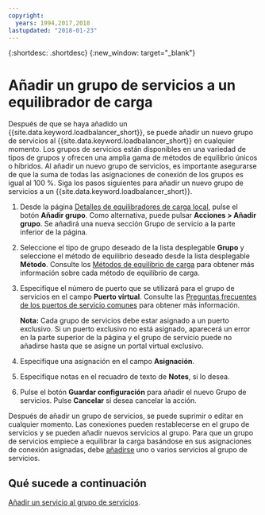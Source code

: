 ```yaml
---
copyright:
  years: 1994,2017,2018
lastupdated: "2018-01-23"
---
```


{:shortdesc: .shortdesc}
{:new_window: target="_blank"}

# Añadir un grupo de servicios a un equilibrador de carga

Después de que se haya añadido un {{site.data.keyword.loadbalancer_short}}, se puede añadir un nuevo grupo de servicios al {{site.data.keyword.loadbalancer_short}} en cualquier momento. Los grupos de servicios están disponibles en una variedad de tipos de grupos y ofrecen una amplia gama de métodos de equilibrio únicos o híbridos. Al añadir un nuevo grupo de servicios, es importante asegurarse de que la suma de todas las asignaciones de conexión de los grupos es igual al 100 %. Siga los pasos siguientes para añadir un nuevo grupo de servicios a un {{site.data.keyword.loadbalancer_short}}.

1. Desde la página [Detalles de equilibradores de carga local](view-all-load-balancers.html), pulse el botón **Añadir grupo**. Como alternativa, puede pulsar **Acciones > Añadir grupo**. Se añadirá una nueva sección Grupo de servicio a la parte inferior de la página.
2. Seleccione el tipo de grupo deseado de la lista desplegable **Grupo** y seleccione el método de equilibrio deseado desde la lista desplegable **Método**. Consulte los [Métodos de equilibrio de carga](load_balancing_methods.html) para obtener más información sobre cada método de equilibrio de carga.
3. Especifique el número de puerto que se utilizará para el grupo de servicios en el campo **Puerto virtual**. Consulte las [Preguntas frecuentes de los puertos de servicio comunes](load-balancing-faqs-2.html#what-services-can-be-load-balanced-) para obtener más información. 

	**Nota:** Cada grupo de servicios debe estar asignado a un puerto exclusivo. Si un puerto exclusivo no está asignado, aparecerá un error en la parte superior de la página y el grupo de servicio puede no añadirse hasta que se asigne un portal virtual exclusivo.
4. Especifique una asignación en el campo **Asignación**.
5. Especifique notas en el recuadro de texto de **Notes**, si lo desea.
6. Pulse el botón **Guardar configuración** para añadir el nuevo Grupo de servicios. Pulse **Cancelar** si desea cancelar la acción.

Después de añadir un grupo de servicios, se puede suprimir o editar en cualquier momento. Las conexiones pueden restablecerse en el grupo de servicios y se pueden añadir nuevos servicios al grupo. Para que un grupo de servicios empiece a equilibrar la carga basándose en sus asignaciones de conexión asignadas, debe [añadirse](add-service-service-group.html) uno o varios servicios al grupo de servicios.

## Qué sucede a continuación

[Añadir un servicio al grupo de servicios](add-service-service-group.html).
